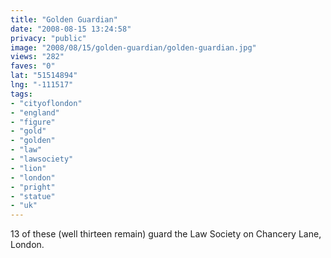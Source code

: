 ```yaml
---
title: "Golden Guardian"
date: "2008-08-15 13:24:58"
privacy: "public"
image: "2008/08/15/golden-guardian/golden-guardian.jpg"
views: "282"
faves: "0"
lat: "51514894"
lng: "-111517"
tags:
- "cityoflondon"
- "england"
- "figure"
- "gold"
- "golden"
- "law"
- "lawsociety"
- "lion"
- "london"
- "pright"
- "statue"
- "uk"
---
```

13 of these (well thirteen remain) guard the Law Society on Chancery Lane, London.<a href="/photos/2008/08/15/golden-guardian"></a>

